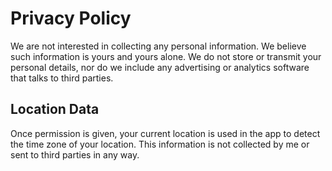 # Privacy Policy

We are not interested in collecting any personal information. We believe such information is yours and yours alone. We do not store or transmit your personal details, nor do we include any advertising or analytics software that talks to third parties.

## Location Data

Once permission is given, your current location is used in the app to detect the time zone of your location. This information is not collected by me or sent to third parties in any way.
